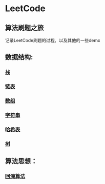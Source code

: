 # LeetCode
## 算法刷题之旅


记录LeetCode刷题的过程，以及其他的一些demo
## 数据结构:
### [栈](https://github.com/shiquan-wang/LeetCode/tree/master/Stack)  


### [链表](https://github.com/shiquan-wang/LeetCode/tree/master/List)  

  
### [数组](https://github.com/shiquan-wang/LeetCode/tree/master/Nums)  


### [字符串](https://github.com/shiquan-wang/LeetCode/tree/master/String/cpp)  

  
### [哈希表](https://github.com/shiquan-wang/LeetCode/tree/master/Hash)  
  
  
### [树](https://github.com/shiquan-wang/LeetCode/tree/master/Tree)  

## 算法思想：
### [回溯算法](https://github.com/shiquan-wang/LeetCode/tree/master/Backtracking)






